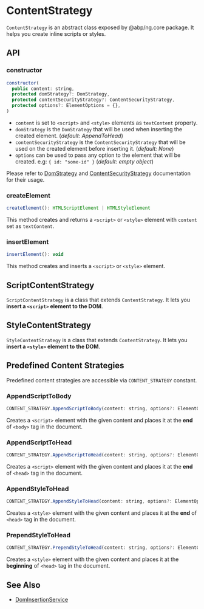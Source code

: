 # ContentStrategy

`ContentStrategy` is an abstract class exposed by @abp/ng.core package. It helps you create inline scripts or styles.

## API


### constructor

```js
constructor(
  public content: string,
  protected domStrategy?: DomStrategy,
  protected contentSecurityStrategy?: ContentSecurityStrategy,
  protected options?: ElementOptions = {},
)
```

- `content` is set to `<script>` and `<style>` elements as `textContent` property.
- `domStrategy` is the `DomStrategy` that will be used when inserting the created element. (_default: AppendToHead_)
- `contentSecurityStrategy` is the `ContentSecurityStrategy` that will be used on the created element before inserting it. (_default: None_)
- `options` can be used to pass any option to the element that will be created. e.g: `{ id: "some-id" }` (_default: empty object_)

Please refer to [DomStrategy](./dom-strategy.md) and [ContentSecurityStrategy](./content-security-strategy.md) documentation for their usage.


### createElement

```js
createElement(): HTMLScriptElement | HTMLStyleElement
```

This method creates and returns a `<script>` or `<style>` element with `content` set as `textContent`.


### insertElement

```js
insertElement(): void
```

This method creates and inserts a `<script>` or `<style>` element.


## ScriptContentStrategy

`ScriptContentStrategy` is a class that extends `ContentStrategy`. It lets you **insert a `<script>` element to the DOM**.

## StyleContentStrategy

`StyleContentStrategy` is a class that extends `ContentStrategy`. It lets you **insert a `<style>` element to the DOM**.


## Predefined Content Strategies

Predefined content strategies are accessible via `CONTENT_STRATEGY` constant.


### AppendScriptToBody

```js
CONTENT_STRATEGY.AppendScriptToBody(content: string, options?: ElementOptions<HTMLScriptElement>)
```

Creates a `<script>` element with the given content and places it at the **end** of `<body>` tag in the document.


### AppendScriptToHead

```js
CONTENT_STRATEGY.AppendScriptToHead(content: string, options?: ElementOptions<HTMLScriptElement>)
```

Creates a `<script>` element with the given content and places it at the **end** of `<head>` tag in the document.


### AppendStyleToHead

```js
CONTENT_STRATEGY.AppendStyleToHead(content: string, options?: ElementOptions<HTMLStyleElement>)
```

Creates a `<style>` element with the given content and places it at the **end** of `<head>` tag in the document.


### PrependStyleToHead

```js
CONTENT_STRATEGY.PrependStyleToHead(content: string, options?: ElementOptions<HTMLStyleElement>)
```

Creates a `<style>` element with the given content and places it at the **beginning** of `<head>` tag in the document.


## See Also

- [DomInsertionService](./dom-insertion-service.md)